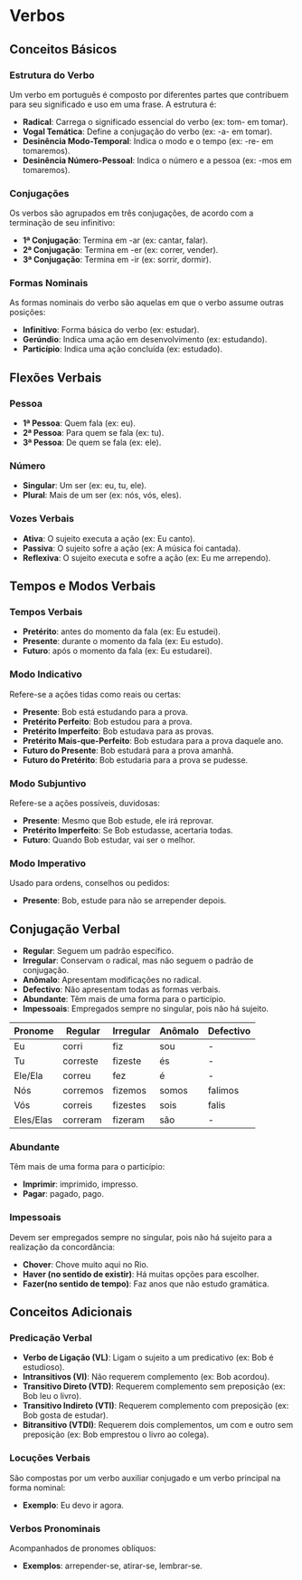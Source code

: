 
# Verbos

## Conceitos Básicos

### Estrutura do Verbo

Um verbo em português é composto por diferentes partes que contribuem para seu significado e uso em uma frase. A estrutura é:

-   **Radical**: Carrega o significado essencial do verbo (ex: tom- em tomar).
-   **Vogal Temática**: Define a conjugação do verbo (ex: -a- em tomar).
-   **Desinência Modo-Temporal**: Indica o modo e o tempo (ex: -re- em tomaremos).
-   **Desinência Número-Pessoal**: Indica o número e a pessoa  (ex: -mos em tomaremos).

### Conjugações

Os verbos são agrupados em três conjugações, de acordo com a terminação de seu infinitivo:

-   **1ª Conjugação**: Termina em -ar (ex: cantar, falar).
-   **2ª Conjugação**: Termina em -er (ex: correr, vender).
-   **3ª Conjugação**: Termina em -ir (ex: sorrir, dormir).

### Formas Nominais

As formas nominais do verbo são aquelas em que o verbo assume outras posições:

-   **Infinitivo**: Forma básica do verbo (ex: estudar).
-   **Gerúndio**: Indica uma ação em desenvolvimento (ex: estudando).
-   **Particípio**: Indica uma ação concluída (ex: estudado).

## Flexões Verbais

### Pessoa

-   **1ª Pessoa**: Quem fala (ex: eu).
-   **2ª Pessoa**: Para quem se fala (ex: tu).
-   **3ª Pessoa**: De quem se fala (ex: ele).

### Número

-   **Singular**: Um ser (ex: eu, tu, ele).
-   **Plural**: Mais de um ser (ex: nós, vós, eles).

### Vozes Verbais

-   **Ativa**: O sujeito executa a ação (ex: Eu canto).
-   **Passiva**: O sujeito sofre a ação (ex: A música foi cantada).
-   **Reflexiva**: O sujeito executa e sofre a ação (ex: Eu me arrependo).

## Tempos e Modos Verbais

### Tempos Verbais
- **Pretérito**: antes do momento da fala (ex: Eu estudei).
- **Presente**: durante o momento da fala (ex: Eu estudo).
- **Futuro**: após o momento da fala (ex: Eu estudarei).

### Modo Indicativo

Refere-se a ações tidas como reais ou certas:

-   **Presente**: Bob está estudando para a prova.
-   **Pretérito Perfeito**: Bob estudou para a prova.
-   **Pretérito Imperfeito**: Bob estudava para as provas.
-   **Pretérito Mais-que-Perfeito**: Bob estudara para a prova daquele ano.
-   **Futuro do Presente**: Bob estudará para a prova amanhã.
-   **Futuro do Pretérito**: Bob estudaria para a prova se pudesse.

### Modo Subjuntivo

Refere-se a ações possíveis, duvidosas:

-   **Presente**: Mesmo que Bob estude, ele irá reprovar.
-   **Pretérito Imperfeito**: Se Bob estudasse, acertaria todas.
-   **Futuro**: Quando Bob estudar, vai ser o melhor.

### Modo Imperativo

Usado para ordens, conselhos ou pedidos:

-   **Presente**: Bob, estude para não se arrepender depois.

## Conjugação Verbal

- **Regular**: Seguem um padrão específico.
- **Irregular**: Conservam o radical, mas não seguem o padrão de conjugação.
- **Anômalo**: Apresentam modificações no radical.
- **Defectivo**: Não apresentam todas as formas verbais.
- **Abundante**:  Têm mais de uma forma para o particípio.
- **Impessoais**:  Empregados sempre no singular, pois não há sujeito.

Pronome   |Regular   |Irregular |Anômalo |Defectivo
----------|----------|----------|--------|----------
Eu        |corri     |fiz       |sou     |-
Tu        |correste  |fizeste   |és      |-
Ele/Ela   |correu    |fez       |é       |-
Nós       |corremos  |fizemos   |somos   |falimos
Vós       |correis   |fizestes  |sois    |falis
Eles/Elas |correram  |fizeram   |são     |-

### Abundante

Têm mais de uma forma para o particípio:
- **Imprimir**:  imprimido, impresso.
- **Pagar**:  pagado, pago.

### Impessoais

Devem ser empregados sempre no singular, pois não há sujeito para a realização da concordância:
-   **Chover**: Chove muito aqui no Rio.
-   **Haver (no sentido de existir)**: Há muitas opções para escolher.
-  **Fazer(no sentido de tempo)**: Faz anos que não estudo gramática.

## Conceitos Adicionais

### Predicação Verbal

-   **Verbo de Ligação (VL)**: Ligam o sujeito a um predicativo (ex: Bob é estudioso).
-   **Intransitivos (VI)**: Não requerem complemento (ex: Bob acordou).
-   **Transitivo Direto (VTD)**: Requerem complemento sem preposição (ex: Bob leu o livro).
-   **Transitivo Indireto (VTI)**: Requerem complemento com preposição (ex: Bob gosta de estudar).
-   **Bitransitivo (VTDI)**: Requerem dois complementos, um com e outro sem preposição (ex: Bob emprestou o livro ao colega).

### Locuções Verbais

São compostas por um verbo auxiliar conjugado e um verbo principal na forma nominal:

-   **Exemplo**: Eu devo ir agora.

### Verbos Pronominais

Acompanhados de pronomes oblíquos:

-   **Exemplos**: arrepender-se, atirar-se, lembrar-se.
